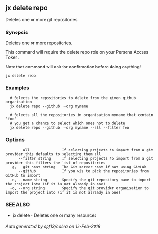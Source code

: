 ## jx delete repo

Deletes one or more git repositories

### Synopsis


Deletes one or more repositories. 

This command will require the delete repo role on your Persona Access Token. 

Note that command will ask for confirmation before doing anything!

```
jx delete repo
```

### Examples

```
  # Selects the repositories to delete from the given github organisation
  jx delete repo --github --org myname
  
  # Selects all the repositories in organisation myname that contain 'foo'
  # you get a chance to select which ones not to delete
  jx delete repo --github --org myname --all --filter foo
```

### Options

```
      --all               If selecting projects to import from a git provider this defaults to selecting them all
      --filter string     If selecting projects to import from a git provider this filters the list of repositories
  -g, --git-host string   The Git server host if not using GitHub
      --github            If you wis to pick the repositories from GitHub to import
  -n, --name string       Specify the git repository name to import the project into (if it is not already in one)
  -o, --org string        Specify the git provider organisation to import the project into (if it is not already in one)
```

### SEE ALSO
* [jx delete](jx_delete.md)	 - Deletes one or many resources

###### Auto generated by spf13/cobra on 13-Feb-2018
